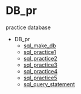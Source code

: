 # DB_pr

practice database
- DB_pr
  - [sql_make_db](https://github.com/JeongmoRyu/DB_pr/blob/main/DB_pr/sql_make_database.md)
  - [sql_practice1](https://github.com/JeongmoRyu/DB_pr/blob/main/DB_pr/sql_practice1.md)
  - [sql_practice2](https://github.com/JeongmoRyu/DB_pr/blob/main/DB_pr/sql_practice2.md)
  - [sql_practice3](https://github.com/JeongmoRyu/DB_pr/blob/main/DB_pr/sql_practice3.md)
  - [sql_practice4](https://github.com/JeongmoRyu/DB_pr/blob/main/DB_pr/sql_practice4.md)
  - [sql_practice5](https://github.com/JeongmoRyu/DB_pr/blob/main/DB_pr/sql_practice5.md)
  - [sql_query_statement](https://github.com/JeongmoRyu/DB_pr/blob/main/DB_pr/sql_query_statement.md)



